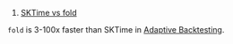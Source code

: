 


1. [SKTime vs fold](/walkthroughs/benchmarking_sktime_fold/)

`fold` is 3-100x faster than SKTime in [Adaptive Backtesting](/concepts/adaptive-ml).
